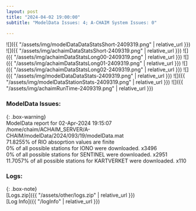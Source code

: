 ```yaml
---
layout: post
title: "2024-04-02 19:00:00"
subtitle: "ModelData Issues: 4; A-CHAIM System Issues: 0"

---
```


![]({{ "/assets/img/modelDataDataStatsShort-2409319.png" | relative_url }})
![]({{ "/assets/img/achaimDataStatsShort-2409319.png" | relative_url }})
![]({{ "/assets/img/achaimDataStatsLong00-2409319.png" | relative_url }})
![]({{ "/assets/img/achaimDataStatsLong01-2409319.png" | relative_url }})
![]({{ "/assets/img/achaimDataStatsLong02-2409319.png" | relative_url }})
![]({{ "/assets/img/modelDataDataStats-2409319.png" | relative_url }})
![]({{ "/assets/img/modelDataStationStats-2409319.png" | relative_url }})
![]({{ "/assets/img/achaimRunTime-2409319.png" | relative_url }})


### ModelData Issues:  
  
{: .box-warning}  
 ModelData report for 02-Apr-2024 19:15:07   
 /home/chaim/ACHAIM_SERVER/A-CHAIM/modelData/2024/093/19/modelData.mat   
 71.8255% of RIO absoprtion values are finite   
 0% of all possible stations for IONO were downloaded. x3496   
 0% of all possible stations for SENTINEL were downloaded. x2951   
 11.7057% of all possible stations for KARTVERKET were downloaded. x110   
  


### Logs:  
  
{: .box-note}  
[Logs.zip]({{ "/assets/other/logs.zip" | relative_url }})  
[Log Info]({{ "/logInfo" | relative_url }})  
